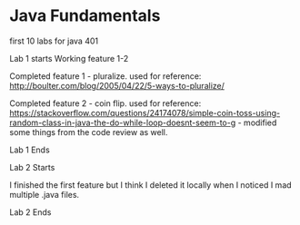 # Java Fundamentals

first 10 labs for java 401

Lab 1 starts Working feature 1-2

Completed feature 1 - pluralize. used for reference: http://boulter.com/blog/2005/04/22/5-ways-to-pluralize/

Completed feature 2 - coin flip. used for reference: https://stackoverflow.com/questions/24174078/simple-coin-toss-using-random-class-in-java-the-do-while-loop-doesnt-seem-to-g - modified some things from the code review as well. 

Lab 1 Ends

Lab 2 Starts

I finished the first feature but I think I deleted it locally when I noticed I mad multiple .java files. 

Lab 2 Ends